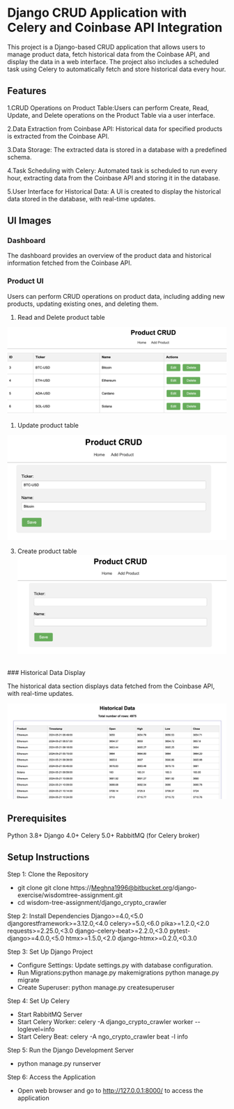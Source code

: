 # Django CRUD Application with Celery and Coinbase API Integration

This project is a Django-based CRUD application that allows users to manage product data, fetch historical data from the Coinbase API, and display the data in a web interface. The project also includes a scheduled task using Celery to automatically fetch and store historical data every hour.

## Features

1.CRUD Operations on Product Table:Users can perform Create, Read, Update, and Delete operations on the Product Table via a user interface.

2.Data Extraction from Coinbase API: Historical data for specified products is extracted from the Coinbase API.

3.Data Storage: The extracted data is stored in a database with a predefined schema.

4.Task Scheduling with Celery: Automated task is scheduled to run every hour, extracting data from the Coinbase API and storing it in the database.

5.User Interface for Historical Data: A UI is created to display the historical data stored in the database, with real-time updates.

## UI Images

### Dashboard

The dashboard provides an overview of the product data and historical information fetched from the Coinbase API.

### Product UI

Users can perform CRUD operations on product data, including adding new products, updating existing ones, and deleting them.

1. Read and Delete product table

![product](.media/img_0.png)

1. Update product table

![newproduct](.media/img_4.png)

3. Create product table
![editproduct](.media/img_6.png)
<br>
### Historical Data Display

The historical data section displays data fetched from the Coinbase API, with real-time updates.

![4.png](.media/img_12.png)
<br>
## Prerequisites

Python 3.8+
Django 4.0+
Celery 5.0+
RabbitMQ (for Celery broker)

## Setup Instructions

Step 1: Clone the Repository

* git clone git clone https://Meghna1996@bitbucket.org/django-exercise/wisdomtree-assignment.git
* cd wisdom-tree-assignment/django\_crypto\_crawler

Step 2: Install Dependencies
Django>=4.0,<5.0
djangorestframework>=3.12.0,<4.0
celery>=5.0,<6.0
pika>=1.2.0,<2.0
requests>=2.25.0,<3.0
django-celery-beat>=2.2.0,<3.0
pytest-django>=4.0.0,<5.0
htmx>=1.5.0,<2.0
django-htmx>=0.2.0,<0.3.0

Step 3: Set Up Django Project

* Configure Settings: Update settings.py with database configuration.
* Run Migrations:python manage.py makemigrations
python manage.py migrate
* Create Superuser: python manage.py createsuperuser

Step 4: Set Up Celery

* Start RabbitMQ Server
* Start Celery Worker: celery -A django\_crypto\_crawler worker --loglevel=info
* Start Celery Beat: celery -A ngo\_crypto\_crawler beat -l info

Step 5: Run the Django Development Server

* python manage.py runserver

Step 6: Access the Application

* Open web browser and go to http://127.0.0.1:8000/ to access the application